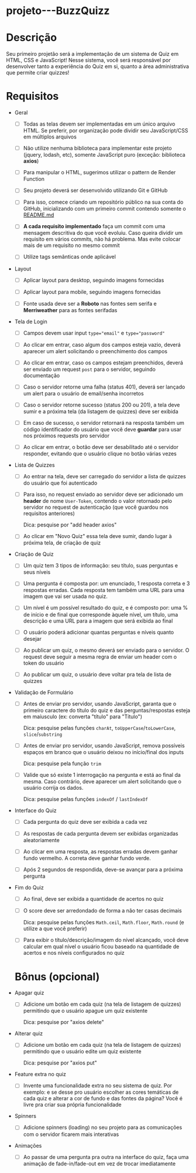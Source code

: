 # projeto---BuzzQuizz

# Descrição

Seu primeiro projetão será a implementação de um sistema de Quiz em HTML, CSS e JavaScript! Nesse sistema, você será responsável por desenvolver tanto a experiência do Quiz em si, quanto a área administrativa que permite criar quizzes!

# Requisitos


- Geral
    - [ ]  Todas as telas devem ser implementadas em um único arquivo HTML. Se preferir, por organização pode dividir seu JavaScript/CSS em múltiplos arquivos
    - [ ]  Não utilize nenhuma biblioteca para implementar este projeto (jquery, lodash, etc), somente JavaScript puro (exceção: biblioteca **axios**)
    - [ ]  Para manipular o HTML, sugerimos utilizar o pattern de Render Function
    - [ ]  Seu projeto deverá ser desenvolvido utilizando Git e GitHub
    - [ ]  Para isso, comece criando um repositório público na sua conta do GitHub, inicializando com um primeiro commit contendo somente o [README.md](http://readme.md)
    - [ ]  **A cada requisito implementado** faça um commit com uma mensagem descritiva do que você evoluiu. Caso queira dividir um requisito em vários commits, não há problema. Mas evite colocar mais de um requisito no mesmo commit
    - [ ]  Utilize tags semânticas onde aplicável
    
    
- Layout
    - [ ]  Aplicar layout para desktop, seguindo imagens fornecidas
    - [ ]  Aplicar layout para mobile, seguindo imagens fornecidas
    - [ ]  Fonte usada deve ser a **Roboto** nas fontes sem serifa e **Merriweather** para as fontes serifadas
    
    
- Tela de Login
    - [ ]  Campos devem usar input `type="email"` e `type="password"`
    - [ ]  Ao clicar em entrar, caso algum dos campos esteja vazio, deverá aparecer um alert solicitando o preenchimento dos campos
    - [ ]  Ao clicar em entrar, caso os campos estejam preenchidos, deverá ser enviado um request `post` para o servidor, seguindo documentação
    - [ ]  Caso o servidor retorne uma falha (status 401), deverá ser lançado um alert para o usuário de email/senha incorretos
    - [ ]  Caso o servidor retorne sucesso (status 200 ou 201), a tela deve sumir e a próxima tela (da listagem de quizzes) deve ser exibida
    - [ ]  Em caso de sucesso, o servidor retornará na resposta também um código identificador do usuário que você deve **guardar** para usar nos próximos requests pro servidor
    - [ ]  Ao clicar em entrar, o botão deve ser desabilitado até o servidor responder, evitando que o usuário clique no botão várias vezes
    
    
- Lista de Quizzes
    - [ ]  Ao entrar na tela, deve ser carregado do servidor a lista de quizzes do usuário que foi autenticado
    - [ ]  Para isso, no request enviado ao servidor deve ser adicionado um **header** de nome `User-Token`, contendo o valor retornado pelo servidor no request de autenticação (que você guardou nos requisitos anteriores)

        Dica: pesquise por "add header axios" 

    - [ ]  Ao clicar em "Novo Quiz" essa tela deve sumir, dando lugar à próxima tela, de criação de quiz
    
    
- Criação de Quiz
    - [ ]  Um quiz tem 3 tipos de informação: seu título, suas perguntas e seus níveis
    - [ ]  Uma pergunta é composta por: um enunciado, 1 resposta correta e 3 respostas erradas. Cada resposta tem também uma URL para uma imagem que vai ser usada no quiz.
    - [ ]  Um nível é um possível resultado do quiz, e é composto por: uma % de início e de final que corresponde àquele nível, um título, uma descrição e uma URL para a imagem que será exibida ao final
    - [ ]  O usuário poderá adicionar quantas perguntas e níveis quanto desejar
    - [ ]  Ao publicar um quiz, o mesmo deverá ser enviado para o servidor. O request deve seguir a mesma regra de enviar um header com o token do usuário
    - [ ]  Ao publicar um quiz, o usuário deve voltar pra tela de lista de quizzes
    
    
- Validação de Formulário
    - [ ]  Antes de enviar pro servidor, usando JavaScript, garanta que o primeiro caractere do título do quiz e das perguntas/respostas esteja em maíusculo (ex: converta "título" para "Título")

        Dica: pesquise pelas funções `charAt`, `toUpperCase`/`toLowerCase`, `slice`/`substring`

    - [ ]  Antes de enviar pro servidor, usando JavaScript, remova possíveis espaços em branco que o usuário deixou no início/final dos inputs

        Dica: pesquise pela função `trim`

    - [ ]  Valide que só existe 1 interrogação na pergunta e está ao final da mesma. Caso contrário, deve aparecer um alert solicitando que o usuário corrija os dados.

        Dica: pesquise pelas funções `indexOf` / `lastIndexOf`
        
        
- Interface do Quiz
    - [ ]  Cada pergunta do quiz deve ser exibida a cada vez
    - [ ]  As respostas de cada pergunta devem ser exibidas organizadas aleatoriamente
    - [ ]  Ao clicar em uma resposta, as respostas erradas devem ganhar fundo vermelho. A correta deve ganhar fundo verde.
    - [ ]  Após 2 segundos de respondida, deve-se avançar para a próxima pergunta
    
    
- Fim do Quiz
    - [ ]  Ao final, deve ser exibida a quantidade de acertos no quiz
    - [ ]  O score deve ser arredondado de forma a não ter casas decimais

        Dica: pesquise pelas funções `Math.ceil`, `Math.floor`, `Math.round` (e utilize a que você preferir)

    - [ ]  Para exibir o título/descrição/imagem do nível alcançado, você deve calcular em qual nível o usuário ficou baseado na quantidade de acertos e nos níveis configurados no quiz
    
    
    # Bônus (opcional)

- Apagar quiz
    - [ ]  Adicione um botão em cada quiz (na tela de listagem de quizzes) permitindo que o usuário apague um quiz existente

        Dica: pesquise por "axios delete"
        
        
- Alterar quiz
    - [ ]  Adicione um botão em cada quiz (na tela de listagem de quizzes) permitindo que o usuário edite um quiz existente

        Dica: pesquise por "axios put"
        
        
- Feature extra no quiz
    - [ ]  Invente uma funcionalidade extra no seu sistema de quiz. Por exemplo: e se desse pro usuário escolher as cores temáticas de cada quiz e alterar a cor de fundo e das fontes da página? Você é livre pra criar sua própria funcionalidade
    
    
- Spinners
    - [ ]  Adicione spinners (loading) no seu projeto para as comunicações com o servidor ficarem mais interativas
    
    
- Animações
    - [ ]  Ao passar de uma pergunta pra outra na interface do quiz, faça uma animação de fade-in/fade-out em vez de trocar imediatamente
